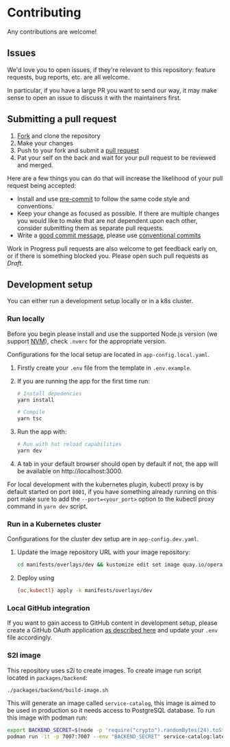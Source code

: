 # Contributing

Any contributions are welcome!

## Issues

We'd love you to open issues, if they're relevant to this repository: feature requests, bug reports, etc. are all welcome.

In particular, if you have a large PR you want to send our way, it may make sense to open an issue to discuss it with the maintainers first.

## Submitting a pull request

1. [Fork][1] and clone the repository
2. Make your changes
3. Push to your fork and submit a [pull request][2]
4. Pat your self on the back and wait for your pull request to be reviewed and merged.

Here are a few things you can do that will increase the likelihood of your pull request being accepted:

- Install and use [pre-commit][3] to follow the same code style and conventions.
- Keep your change as focused as possible. If there are multiple changes you would like to make that are not dependent upon each other, consider submitting them as separate pull requests.
- Write a [good commit message][4], please use [conventional commits][5]

Work in Progress pull requests are also welcome to get feedback early on, or if there is something blocked you. Please open such pull requests as *Draft*.

## Development setup

You can either run a development setup locally or in a k8s cluster.

### Run locally

Before you begin please install and use the supported Node.js version (we support [NVM][6]), check `.nvmrc` for the appropriate version.

Configurations for the local setup are located in `app-config.local.yaml`.

1. Firstly create your `.env` file from the template in `.env.example`.

2. If you are running the app for the first time run:

    ```sh
    # Install depedencies
    yarn install

    # Compile
    yarn tsc
    ```

3. Run the app with:

    ```sh
    # Run with hot reload capabilities
    yarn dev
    ```

4. A tab in your default browser should open by default if not, the app will be available on http://localhost:3000.

For local development with the kubernetes plugin, kubectl proxy is by default started on port `8001`, if you have something already running on this port make sure to add the `--port=<your_port>` option to the kubectl proxy command in `yarn dev` script.

### Run in a Kubernetes cluster

Configurations for the cluster dev setup are in `app-config.dev.yaml`.

1. Update the image repository URL with your image repository:

    ```sh
    cd manifests/overlays/dev && kustomize edit set image quay.io/operate-first/service-catalog=<your url> && cd -
    ```

2. Deploy using

    ```sh
    {oc,kubectl} apply -k manifests/overlays/dev
    ```

### Local GitHub integration

If you want to gain access to GitHub content in development setup, please create a GitHub OAuth application [as described here](https://roadie.io/blog/github-auth-backstage/) and update your `.env` file accordingly.

### S2I image

This repository uses s2i to create images. To create image run script located in `packages/backend`:

```sh
./packages/backend/build-image.sh
```

This will generate an image called `service-catalog`, this image is aimed to be used in production so it needs access to PostgreSQL database. To run this image with podman run:

```sh
export BACKEND_SECRET=$(node -p 'require("crypto").randomBytes(24).toString("base64")')
podman run -it -p 7007:7007 --env "BACKEND_SECRET" service-catalog:latest
```

[1]: https://github.com/operate-first/service-catalog/fork
[2]: https://github.com/operate-first/service-catalog/compare
[3]: https://pre-commit.com
[4]: http://tbaggery.com/2008/04/19/a-note-about-git-commit-messages.html
[5]: https://www.conventionalcommits.org/en/v1.0.0
[6]: https://github.com/nvm-sh/nvm
